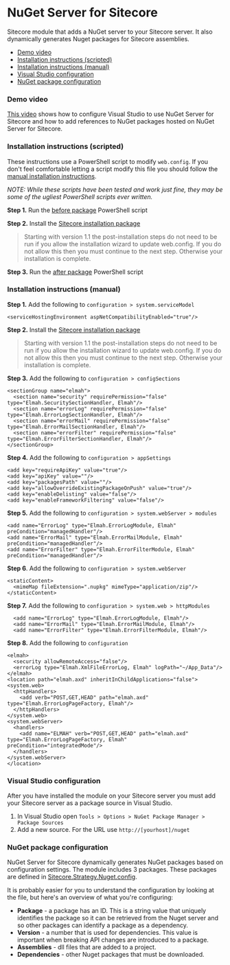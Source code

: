 # NuGet Server for Sitecore
Sitecore module that adds a NuGet server to your Sitecore server. It also dynamically generates Nuget packages for Sitecore assemblies.

* [Demo video](#demo)
* [Installation instructions (scripted)](#installation-scripted)
* [Installation instructions (manual)](#installation-manual)
* [Visual Studio configuration](#vsconfig)
* [NuGet package configuration](#nugetconfig)

### <a name="demo">Demo video</a>
[This video](https://www.youtube.com/watch?v=vgehATYyvYw) shows how to configure Visual Studio to use NuGet Server for Sitecore and how to add references to NuGet packages hosted on NuGet Server for Sitecore.

### <a name="installation-scripted">Installation instructions (scripted)</a>
These instructions use a PowerShell script to modify `web.config`. If you don't feel comfortable letting a script modify this file you should follow the [manual installation instructions](#installation-manual).

*NOTE: While these scripts have been tested and work just fine, they may be some of the ugliest PowerShell scripts ever written.*

**Step 1.** Run the [before package](https://github.com/adamconn/sitecore-nuget-server/raw/master/software/NuGet%20Server%20for%20Sitecore%20-%20before%20package.ps1) PowerShell script

**Step 2.** Install the [Sitecore installation package](https://github.com/adamconn/sitecore-nuget-server/raw/master/software/NuGet%20Server%20for%20Sitecore-1.1%20rev.%20150421.zip)

> Starting with version 1.1 the post-installation steps do not need to be run if you allow the installation wizard to update web.config. If you do not allow this then you must continue to the next step. Otherwise your installation is complete.

**Step 3.** Run the [after package](https://github.com/adamconn/sitecore-nuget-server/raw/master/software/NuGet%20Server%20for%20Sitecore%20-%20after%20package.ps1) PowerShell script

### <a name="installation-manual">Installation instructions (manual)</a>
**Step 1.** Add the following to `configuration > system.serviceModel` 

	<serviceHostingEnvironment aspNetCompatibilityEnabled="true"/>

**Step 2.** Install the [Sitecore installation package](https://github.com/adamconn/sitecore-nuget-server/raw/master/software/NuGet%20Server%20for%20Sitecore-1.1%20rev.%20150421.zip)

> Starting with version 1.1 the post-installation steps do not need to be run if you allow the installation wizard to update web.config. If you do not allow this then you must continue to the next step. Otherwise your installation is complete.

**Step 3.** Add the following to `configuration > configSections`

	<sectionGroup name="elmah">
	  <section name="security" requirePermission="false" type="Elmah.SecuritySectionHandler, Elmah"/>
	  <section name="errorLog" requirePermission="false" type="Elmah.ErrorLogSectionHandler, Elmah"/>
	  <section name="errorMail" requirePermission="false" type="Elmah.ErrorMailSectionHandler, Elmah"/>
	  <section name="errorFilter" requirePermission="false" type="Elmah.ErrorFilterSectionHandler, Elmah"/>
	</sectionGroup>

**Step 4.** Add the following to `configuration > appSettings`

    <add key="requireApiKey" value="true"/>
    <add key="apiKey" value=""/>
    <add key="packagesPath" value=""/>
    <add key="allowOverrideExistingPackageOnPush" value="true"/>
    <add key="enableDelisting" value="false"/>
    <add key="enableFrameworkFiltering" value="false"/>

**Step 5.** Add the following to `configuration > system.webServer > modules`

	<add name="ErrorLog" type="Elmah.ErrorLogModule, Elmah" preCondition="managedHandler"/>
	<add name="ErrorMail" type="Elmah.ErrorMailModule, Elmah" preCondition="managedHandler"/>
	<add name="ErrorFilter" type="Elmah.ErrorFilterModule, Elmah" preCondition="managedHandler"/>

**Step 6**. Add the following to `configuration > system.webServer`

    <staticContent>
      <mimeMap fileExtension=".nupkg" mimeType="application/zip"/>
    </staticContent>

**Step 7.** Add the following to `configuration > system.web > httpModules`

      <add name="ErrorLog" type="Elmah.ErrorLogModule, Elmah"/>
      <add name="ErrorMail" type="Elmah.ErrorMailModule, Elmah"/>
      <add name="ErrorFilter" type="Elmah.ErrorFilterModule, Elmah"/>

**Step 8.** Add the following to `configuration`

	<elmah>
	  <security allowRemoteAccess="false"/>
	  <errorLog type="Elmah.XmlFileErrorLog, Elmah" logPath="~/App_Data"/>
	</elmah>
	<location path="elmah.axd" inheritInChildApplications="false">
	<system.web>
	  <httpHandlers>
	    <add verb="POST,GET,HEAD" path="elmah.axd" type="Elmah.ErrorLogPageFactory, Elmah"/>
	  </httpHandlers>
	</system.web>
	<system.webServer>
	  <handlers>
	    <add name="ELMAH" verb="POST,GET,HEAD" path="elmah.axd" type="Elmah.ErrorLogPageFactory, Elmah" preCondition="integratedMode"/>
	  </handlers>
	</system.webServer>
	</location>

### <a name="vsconfig">Visual Studio configuration</a>
After you have installed the module on your Sitecore server you must add your Sitecore server as a package source in Visual Studio.

1. In Visual Studio open `Tools > Options > NuGet Package Manager > Package Sources`
2. Add a new source. For the URL use `http://[yourhost]/nuget`

### <a name="nugetconfig">NuGet package configuration</a>
NuGet Server for Sitecore dynamically generates NuGet packages based on configuration settings. The module includes 3 packages. These packages are defined in [Sitecore.Strategy.Nuget.config](https://github.com/adamconn/sitecore-nuget-server/raw/master/source/Sitecore.Strategy.Nuget/App_Config/Include/Sitecore.Strategy.Nuget.config).

It is probably easier for you to understand the configuration by looking at the file, but here's an overview of what you're configuring:

* **Package** - a package has an ID. This is a string value that uniquely identifies the package so it can be retrieved from the Nuget server and so other packages can identify a package as a dependency.  
* **Version** - a number that is used for dependencies. This value is important when breaking API changes are introduced to a package.
* **Assemblies** - dll files that are added to a project.
* **Dependencies** - other Nuget packages that must be downloaded.